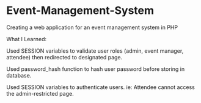 # Event-Management-System

 Creating a web application for an event management system in PHP
 
 What I Learned:
 
 Used SESSION variables to validate user roles (admin, event manager, attendee) then redirected to designated page.
 
 Used password_hash function to hash user password before storing in database. 
 
 Used SESSION variables to authenticate users. ie: Attendee cannot access the admin-restricted page.
